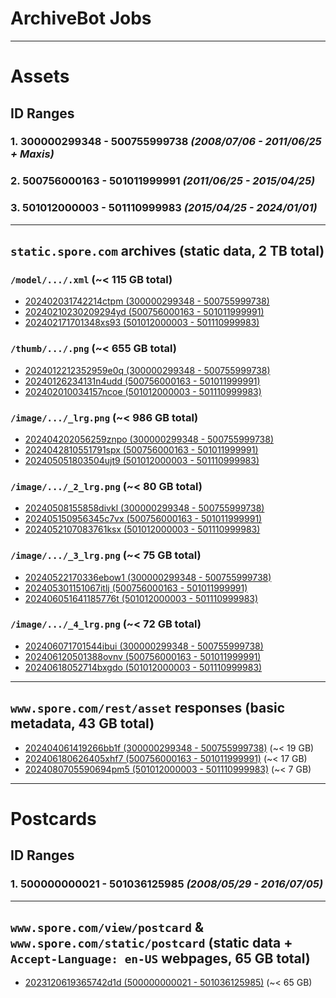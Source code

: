 # ArchiveBot Jobs

---

# Assets

## ID Ranges
### 1. **300000299348 - 500755999738** *(2008/07/06 - 2011/06/25 + Maxis)*
### 2. **500756000163 - 501011999991** *(2011/06/25 - 2015/04/25)*
### 3. **501012000003 - 501110999983** *(2015/04/25 - 2024/01/01)*

---

## `static.spore.com` archives (static data, 2 TB total)

### `/model/.../.xml` (~< 115 GB total)
* [202402031742214ctpm (300000299348 - 500755999738)](https://archive.fart.website/archivebot/viewer/job/202402031742214ctpm)
* [20240210230209294yd (500756000163 - 501011999991)](https://archive.fart.website/archivebot/viewer/job/20240210230209294yd)
* [202402171701348xs93 (501012000003 - 501110999983)](https://archive.fart.website/archivebot/viewer/job/202402171701348xs93)


### `/thumb/.../.png` (~< 655 GB total)
* [2024012212352959e0q (300000299348 - 500755999738)](https://archive.fart.website/archivebot/viewer/job/2024012212352959e0q)
* [20240126234131n4udd (500756000163 - 501011999991)](https://archive.fart.website/archivebot/viewer/job/20240126234131n4udd)
* [202402010034157ncoe (501012000003 - 501110999983)](https://archive.fart.website/archivebot/viewer/job/202402010034157ncoe)


### `/image/.../_lrg.png` (~< 986 GB total)
* [202404202056259znpo (300000299348 - 500755999738)](https://archive.fart.website/archivebot/viewer/job/202404202056259znpo)
* [2024042810551791spx (500756000163 - 501011999991)](https://archive.fart.website/archivebot/viewer/job/2024042810551791spx)
* [202405051803504ujt9 (501012000003 - 501110999983)](https://archive.fart.website/archivebot/viewer/job/202405051803504ujt9)

### `/image/.../_2_lrg.png` (~< 80 GB total)
* [20240508155858divkl (300000299348 - 500755999738)](https://archive.fart.website/archivebot/viewer/job/20240508155858divkl)
* [202405150956345c7vx (500756000163 - 501011999991)](https://archive.fart.website/archivebot/viewer/job/202405150956345c7vx)
* [2024052107083761ksx (501012000003 - 501110999983)](https://archive.fart.website/archivebot/viewer/job/2024052107083761ksx)

### `/image/.../_3_lrg.png` (~< 75 GB total)
* [20240522170336ebow1 (300000299348 - 500755999738)](https://archive.fart.website/archivebot/viewer/job/20240522170336ebow1)
* [202405301151067itlj (500756000163 - 501011999991)](https://archive.fart.website/archivebot/viewer/job/202405301151067itlj)
* [202406051641185776t (501012000003 - 501110999983)](https://archive.fart.website/archivebot/viewer/job/202406051641185776t)

### `/image/.../_4_lrg.png` (~< 72 GB total)
* [202406071701544ibui (300000299348 - 500755999738)](https://archive.fart.website/archivebot/viewer/job/202406071701544ibui)
* [202406120501388ovnv (500756000163 - 501011999991)](https://archive.fart.website/archivebot/viewer/job/202406120501388ovnv)
* [20240618052714bxgdo (501012000003 - 501110999983)](https://archive.fart.website/archivebot/viewer/job/20240618052714bxgdo)

---

## `www.spore.com/rest/asset` responses (basic metadata, 43 GB total)

* [202404061419266bb1f (300000299348 - 500755999738)](https://archive.fart.website/archivebot/viewer/job/202404061419266bb1f) (~< 19 GB)
* [202406180626405xhf7 (500756000163 - 501011999991)](https://archive.fart.website/archivebot/viewer/job/202406180626405xhf7) (~< 17 GB)
* [2024080705590694pm5 (501012000003 - 501110999983)](https://archive.fart.website/archivebot/viewer/job/2024080705590694pm5) (~< 7 GB)

---

# Postcards

## ID Ranges
### 1. **500000000021 - 501036125985** *(2008/05/29 - 2016/07/05)*

---

## `www.spore.com/view/postcard` & `www.spore.com/static/postcard` (static data + `Accept-Language: en-US` webpages, 65 GB total)
* [2023120619365742d1d (500000000021 - 501036125985)](https://archive.fart.website/archivebot/viewer/job/2023120619365742d1d) (~< 65 GB)
